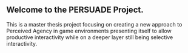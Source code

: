 ## Welcome to the PERSUADE Project.

This is a master thesis project focusing on creating a new approach to Perceived Agency in game environments presenting itself to allow productive interactivity while on a deeper layer still being selective interactivity. 
